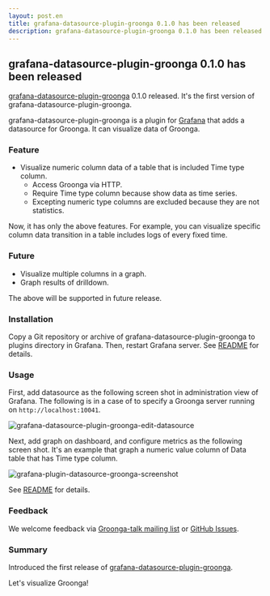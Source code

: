 ```yaml
---
layout: post.en
title: grafana-datasource-plugin-groonga 0.1.0 has been released
description: grafana-datasource-plugin-groonga 0.1.0 has been released!
---
```


## grafana-datasource-plugin-groonga 0.1.0 has been released

[grafana-datasource-plugin-groonga](https://github.com/groonga/grafana-datasource-plugin-groonga) 0.1.0 released. It's the first version of grafana-datasource-plugin-groonga.

grafana-datasource-plugin-groonga is a plugin for [Grafana](http://grafana.org/) that adds a datasource for Groonga. It can visualize data of Groonga.

### Feature

* Visualize numeric column data of a table that is included Time type column.
  * Access Groonga via HTTP.
  * Require Time type column because show data as time series.
  * Excepting numeric type columns are excluded because they are not statistics.

Now, it has only the above features. For example, you can visualize specific column data transition in a table includes logs of every fixed time.

### Future

* Visualize multiple columns in a graph.
* Graph results of drilldown.

The above will be supported in future release.

### Installation

Copy a Git repository or archive of grafana-datasource-plugin-groonga to plugins directory in Grafana. Then, restart Grafana server. See [README](https://github.com/groonga/grafana-datasource-plugin-groonga#installation) for details.

### Usage

First, add datasource as the following screen shot in administration view of Grafana. The following is in a case of to specify a Groonga server running on `http://localhost:10041`.

![grafana-datasource-plugin-groonga-edit-datasource](https://cloud.githubusercontent.com/assets/386687/13377966/27033252-de36-11e5-91a5-14597b34a2c5.png)

Next, add graph on dashboard, and configure metrics as the following screen shot. It's an example that graph a numeric value column of Data table that has Time type column.

![grafana-plugin-datasource-groonga-screenshot](https://cloud.githubusercontent.com/assets/386687/13373741/41058f8e-ddb3-11e5-83fd-d904f810f8fe.png)

See [README](https://github.com/groonga/grafana-datasource-plugin-groonga#usage) for details.

### Feedback

We welcome feedback via [Groonga-talk mailing list](https://lists.sourceforge.net/lists/listinfo/groonga-talk) or [GitHub Issues](https://github.com/groonga/grafana-datasource-plugin-groonga/issues).

### Summary

Introduced the first release of [grafana-datasource-plugin-groonga](https://github.com/groonga/grafana-datasource-plugin-groonga).

Let's visualize Groonga!
